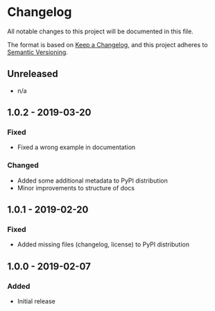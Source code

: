 # Changelog

All notable changes to this project will be documented in this file.

The format is based on [Keep a Changelog](https://keepachangelog.com/en/1.0.0/),
and this project adheres to [Semantic Versioning](https://semver.org/spec/v2.0.0.html).

## Unreleased

- n/a

## 1.0.2 - 2019-03-20

### Fixed

- Fixed a wrong example in documentation

### Changed

- Added some additional metadata to PyPI distribution
- Minor improvements to structure of docs

## 1.0.1 - 2019-02-20

### Fixed

- Added missing files (changelog, license) to PyPI distribution

## 1.0.0 - 2019-02-07

### Added

- Initial release
